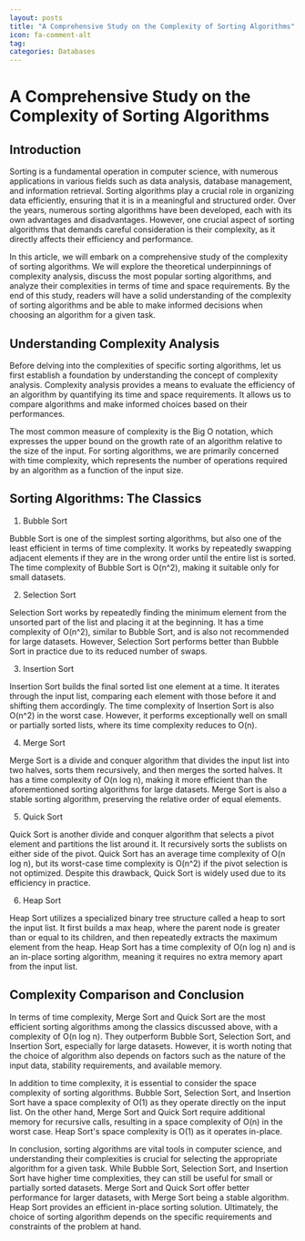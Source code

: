 ```yaml
---
layout: posts
title: "A Comprehensive Study on the Complexity of Sorting Algorithms"
icon: fa-comment-alt
tag:      
categories: Databases
---
```



# A Comprehensive Study on the Complexity of Sorting Algorithms

## Introduction

Sorting is a fundamental operation in computer science, with numerous applications in various fields such as data analysis, database management, and information retrieval. Sorting algorithms play a crucial role in organizing data efficiently, ensuring that it is in a meaningful and structured order. Over the years, numerous sorting algorithms have been developed, each with its own advantages and disadvantages. However, one crucial aspect of sorting algorithms that demands careful consideration is their complexity, as it directly affects their efficiency and performance.

In this article, we will embark on a comprehensive study of the complexity of sorting algorithms. We will explore the theoretical underpinnings of complexity analysis, discuss the most popular sorting algorithms, and analyze their complexities in terms of time and space requirements. By the end of this study, readers will have a solid understanding of the complexity of sorting algorithms and be able to make informed decisions when choosing an algorithm for a given task.

## Understanding Complexity Analysis

Before delving into the complexities of specific sorting algorithms, let us first establish a foundation by understanding the concept of complexity analysis. Complexity analysis provides a means to evaluate the efficiency of an algorithm by quantifying its time and space requirements. It allows us to compare algorithms and make informed choices based on their performances.

The most common measure of complexity is the Big O notation, which expresses the upper bound on the growth rate of an algorithm relative to the size of the input. For sorting algorithms, we are primarily concerned with time complexity, which represents the number of operations required by an algorithm as a function of the input size.

## Sorting Algorithms: The Classics

1. Bubble Sort

Bubble Sort is one of the simplest sorting algorithms, but also one of the least efficient in terms of time complexity. It works by repeatedly swapping adjacent elements if they are in the wrong order until the entire list is sorted. The time complexity of Bubble Sort is O(n^2), making it suitable only for small datasets.

2. Selection Sort

Selection Sort works by repeatedly finding the minimum element from the unsorted part of the list and placing it at the beginning. It has a time complexity of O(n^2), similar to Bubble Sort, and is also not recommended for large datasets. However, Selection Sort performs better than Bubble Sort in practice due to its reduced number of swaps.

3. Insertion Sort

Insertion Sort builds the final sorted list one element at a time. It iterates through the input list, comparing each element with those before it and shifting them accordingly. The time complexity of Insertion Sort is also O(n^2) in the worst case. However, it performs exceptionally well on small or partially sorted lists, where its time complexity reduces to O(n).

4. Merge Sort

Merge Sort is a divide and conquer algorithm that divides the input list into two halves, sorts them recursively, and then merges the sorted halves. It has a time complexity of O(n log n), making it more efficient than the aforementioned sorting algorithms for large datasets. Merge Sort is also a stable sorting algorithm, preserving the relative order of equal elements.

5. Quick Sort

Quick Sort is another divide and conquer algorithm that selects a pivot element and partitions the list around it. It recursively sorts the sublists on either side of the pivot. Quick Sort has an average time complexity of O(n log n), but its worst-case time complexity is O(n^2) if the pivot selection is not optimized. Despite this drawback, Quick Sort is widely used due to its efficiency in practice.

6. Heap Sort

Heap Sort utilizes a specialized binary tree structure called a heap to sort the input list. It first builds a max heap, where the parent node is greater than or equal to its children, and then repeatedly extracts the maximum element from the heap. Heap Sort has a time complexity of O(n log n) and is an in-place sorting algorithm, meaning it requires no extra memory apart from the input list.

## Complexity Comparison and Conclusion

In terms of time complexity, Merge Sort and Quick Sort are the most efficient sorting algorithms among the classics discussed above, with a complexity of O(n log n). They outperform Bubble Sort, Selection Sort, and Insertion Sort, especially for large datasets. However, it is worth noting that the choice of algorithm also depends on factors such as the nature of the input data, stability requirements, and available memory.

In addition to time complexity, it is essential to consider the space complexity of sorting algorithms. Bubble Sort, Selection Sort, and Insertion Sort have a space complexity of O(1) as they operate directly on the input list. On the other hand, Merge Sort and Quick Sort require additional memory for recursive calls, resulting in a space complexity of O(n) in the worst case. Heap Sort's space complexity is O(1) as it operates in-place.

In conclusion, sorting algorithms are vital tools in computer science, and understanding their complexities is crucial for selecting the appropriate algorithm for a given task. While Bubble Sort, Selection Sort, and Insertion Sort have higher time complexities, they can still be useful for small or partially sorted datasets. Merge Sort and Quick Sort offer better performance for larger datasets, with Merge Sort being a stable algorithm. Heap Sort provides an efficient in-place sorting solution. Ultimately, the choice of sorting algorithm depends on the specific requirements and constraints of the problem at hand.